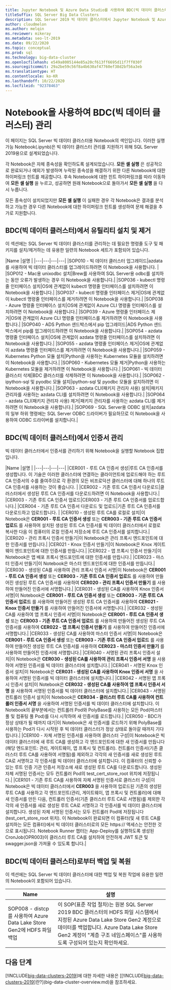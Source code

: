 ```yaml
---
title: Jupyter Notebook 및 Azure Data Studio를 사용하여 BDC(빅 데이터 클러스터) 관리
titleSuffix: SQL Server Big Data Clusters
description: SQL Server 2019 빅 데이터 클러스터에서 Jupyter Notebook 및 Azure Data Studio를 사용하여 BDC(빅 데이터 클러스터)를 관리합니다.
author: cloudmelon
ms.author: melqin
ms.reviewer: mikeray
ms.metadata: seo-lt-2019
ms.date: 09/22/2020
ms.topic: conceptual
ms.prod: sql
ms.technology: big-data-cluster
ms.openlocfilehash: e549a8005144e85a20cf613ff6695d11f7ff030f
ms.sourcegitcommit: 29a2be59c56f8a4b630af47760ef38d2bf56a3eb
ms.translationtype: HT
ms.contentlocale: ko-KR
ms.lasthandoff: 10/22/2020
ms.locfileid: "92378463"
---
```

# <a name="manage-big-data-clusters-bdc-the-cluster-with-notebooks"></a>Notebook을 사용하여 BDC(빅 데이터 클러스터) 관리

이 페이지는 SQL Server 빅 데이터 클러스터용 Notebook의 색인입니다. 이러한 실행 가능 Notebook(.ipynb)은 빅 데이터 클러스터 관리를 지원하기 위해 SQL Server 2019용으로 설계되었습니다.

각 Notebook은 자체 종속성을 확인하도록 설계되었습니다. **모든 셀 실행** 은 성공적으로 완료되거나 예외가 발생하며 누락된 종속성을 해결하기 위한 다른 Notebook에 대한 하이퍼링크 힌트를 제공합니다. 후속 Notebook에 대한 힌트 하이퍼링크를 따라 이동하여 **모든 셀 실행** 을 누르고, 성공하면 원래 Notebook으로 돌아가서 **모든 셀 실행** 을 다시 누릅니다.

모든 종속성이 설치되었지만 **모든 셀 실행** 이 실패한 경우 각 Notebook은 결과를 분석하고 가능한 경우 다른 Notebook에 대한 하이퍼링크 힌트를 생성하여 문제 해결을 추가로 지원합니다.


## <a name="installing-and-uninstalling-utilities-on-big-data-cluster-bdc"></a>BDC(빅 데이터 클러스터)에서 유틸리티 설치 및 제거

이 섹션에는 SQL Server 빅 데이터 클러스터를 관리하는 데 필요한 명령줄 도구 및 패키지를 설치/제거하는 데 유용한 일련의 Notebook 세트가 포함되어 있습니다.

|Name |설명 |
|---|---|---|---|
|SOP010 - 빅 데이터 클러스터 업그레이드|azdata를 사용하여 빅 데이터 클러스터를 업그레이드하려면 이 Notebook을 사용합니다. |
|SOP012 - Mac용 unixodbc 설치|Brew를 사용하여 SQL Server용 odbc를 설치하는 동안 오류가 발생하는 경우 이 Notebook을 사용합니다.|
|SOP036 - kubectl 명령줄 인터페이스 설치|OS에 관계없이 kubectl 명령줄 인터페이스를 설치하려면 이 Notebook을 사용합니다.|
|SOP037 - kubectl 명령줄 인터페이스 제거|OS에 관계없이 kubectl 명령줄 인터페이스를 제거하려면 이 Notebook을 사용합니다.|
|SOP038 - Azure 명령줄 인터페이스 설치|OS에 관계없이 Azure CLI 명령줄 인터페이스를 설치하려면 이 Notebook을 사용합니다.|
|SOP039 - Azure 명령줄 인터페이스 제거|OS에 관계없이 Azure CLI 명령줄 인터페이스를 제거하려면 이 Notebook을 사용합니다.|
|SOP040 - ADS Python 샌드박스에서 pip 업그레이드|ADS Python 샌드박스에서 pip를 업그레이드하려면 이 Notebook을 사용합니다.|
|SOP054 - azdata 명령줄 인터페이스 설치|OS에 관계없이 azdata 명령줄 인터페이스를 설치하려면 이 Notebook을 사용합니다.|
|SOP055 - azdata 명령줄 인터페이스 제거|OS에 관계없이 azdata 명령줄 인터페이스를 제거하려면 이 Notebook을 사용합니다.|
|SOP059 - Kubernetes Python 모듈 설치|Python을 사용하는 Kubernetes 모듈을 설치하려면 이 Notebook을 사용합니다.|
|SOP060 - Kubernetes 모듈 제거|Python을 사용하는 Kubernetes 모듈을 제거하려면 이 Notebook을 사용합니다.|
|SOP061 - 빅 데이터 클러스터 삭제|BDC 클러스터를 삭제하려면 이 Notebook을 사용합니다.|
|SOP062 - ipython-sql 및 pyodbc 모듈 설치|ipython-sql 및 pyodbc 모듈을 설치하려면 이 Notebook을 사용합니다.|
|SOP063 - azdata CLI(패키지 관리자 사용) 설치|패키지 관리자를 사용하는 azdata CLI를 설치하려면 이 Notebook을 사용합니다.|
|SOP064 - azdata CLI(패키지 관리자 사용) 제거|패키지 관리자를 사용하는 azdata CLI를 제거하려면 이 Notebook을 사용합니다.|
|SOP069 - SQL Server용 ODBC 설치|azdata의 일부 하위 명령에는 SQL Server ODBC 드라이버가 필요하므로 이 Notebook을 사용하여 ODBC 드라이버를 설치합니다.|


## <a name="managing-certificates-on-big-data-clusters-bdc"></a>BDC(빅 데이터 클러스터)에서 인증서 관리

빅 데이터 클러스터에서 인증서를 관리하기 위해 Notebook을 실행할 Notebook 집합입니다.

|Name |설명 |
|---|---|---|---|
|CER001 - 루트 CA 인증서 생성|루트 CA 인증서를 생성합니다. 이 기술은 이러한 클러스터에 연결하는 클라이언트에 업로드해야 하는 루트 CA 인증서의 수를 줄여주므로 각 환경의 모든 비프로덕션 클러스터에 대해 하나의 루트 CA 인증서를 사용하는 것이 좋습니다. |
|CER002 - 기존 루트 CA 인증서 다운로드|클러스터에서 생성된 루트 CA 인증서를 다운로드하려면 이 Notebook을 사용합니다.|
|CER003 - 기존 루트 CA 인증서 업로드|CER003 - 기존 루트 CA 인증서를 업로드합니다.|
|CER004 - 기존 루트 CA 인증서 다운로드 및 업로드|기존 루트 CA 인증서를 다운로드하고 업로드합니다. |
|CER010 - 생성된 루트 CA를 로컬로 설치|이 Notebook은 **CER001 - 루트 CA 인증서 생성** 또는 **CER003 - 기존 루트 CA 인증서 업로드** 를 사용하여 설치된 생성된 루트 CA 인증서를 빅 데이터 클러스터에서 로컬로 복사한 다음 이 컴퓨터의 로컬 인증서 저장소에 루트 CA 인증서를 설치합니다.|
|CER020 - 관리 프록시 인증서 만들기|이 Notebook은 관리 프록시 엔드포인트에 대한 인증서를 만듭니다.|
|CER021 - Knox 인증서 만들기|이 Notebook은 Knox 게이트웨이 엔드포인트에 대한 인증서를 만듭니다.|
|CER022 - 앱 프록시 인증서 만들기|이 Notebook은 앱 배포 프록시 엔드포인트에 대한 인증서를 만듭니다.|
|CER023 - 마스터 인증서 만들기|이 Notebook은 마스터 엔드포인트에 대한 인증서를 만듭니다.|
|CER030 - 생성된 CA를 사용하여 관리 프록시 인증서 서명|이 Notebook은 **CER001 - 루트 CA 인증서 생성** 또는 **CER003 - 기존 루트 CA 인증서 업로드** 를 사용하여 만들어진 생성된 루트 CA 인증서를 사용하여 **CER020 - 관리 프록시 인증서 만들기** 를 사용하여 만들어진 인증서에 서명합니다.|
|CER031 - 생성된 CA를 사용하여 Knox 인증서 서명|이 Notebook은 **CER001 - 루트 CA 인증서 생성** 또는 **CER003 - 기존 루트 CA 인증서 업로드** 를 사용하여 만들어진 생성된 루트 CA 인증서를 사용하여 **CER021 - Knox 인증서 만들기** 를 사용하여 만들어진 인증서에 서명합니다.|
|CER032 - 생성된 CA를 사용하여 앱 프록시 인증서 서명|이 Notebook은 **CER001 - 루트 CA 인증서 생성** 또는 **CER003 - 기존 루트 CA 인증서 업로드** 를 사용하여 만들어진 생성된 루트 CA 인증서를 사용하여 **CER022 - 앱 프록시 인증서 만들기** 를 사용하여 만들어진 인증서에 서명합니다.|
|CER033 - 생성된 CA를 사용하여 마스터 인증서 서명|이 Notebook은 **CER001 - 루트 CA 인증서 생성** 또는 **CER003 - 기존 루트 CA 인증서 업로드** 를 사용하여 만들어진 생성된 루트 CA 인증서를 사용하여 **CER023 - 마스터 인증서 만들기** 를 사용하여 만들어진 인증서에 서명합니다.|
|CER040 - 서명된 관리 프록시 인증서 설치|이 Notebook은 **CER030 - 생성된 CA를 사용하여 관리 프록시 인증서 서명** 을 사용하여 서명된 인증서를 빅 데이터 클러스터에 설치합니다.|
|CER041 - 서명된 Knox 인증서 설치|이 Notebook은 **CER031 - 생성된 CA를 사용하여 Knox 인증서 서명** 을 사용하여 서명된 인증서를 빅 데이터 클러스터에 설치합니다.|
|CER042 - 서명된 앱 프록시 인증서 설치|이 Notebook은 **CER032 - 생성된 CA를 사용하여 앱 프록시 인증서 서명** 을 사용하여 서명된 인증서를 빅 데이터 클러스터에 설치합니다.|
|CER043 - 서명된 컨트롤러 인증서 설치|이 Notebook은 **CER034 - 클러스터 루트 CA를 사용하여 컨트롤러 인증서 서명** 을 사용하여 서명된 인증서를 빅 데이터 클러스터에 설치합니다. 이 Notebook의 끝부분에서는 컨트롤러 Pod와 PolyBase를 사용하는 모든 Pod(마스터 풀 및 컴퓨팅 풀 Pod)를 다시 시작하여 새 인증서를 로드합니다.|
|CER050 - BDC가 정상 상태가 될 때까지 대기|이 Notebook은 새 인증서를 로드하기 위해 PolyBase를 사용하는 Pod가 다시 시작된 후 빅 데이터 클러스터가 정상 상태로 돌아갈 때까지 기다립니다.|
|CER100 - 자체 서명된 인증서를 사용하여 클러스터 구성|이 Notebook은 빅 데이터 클러스터에 새 루트 CA를 생성하고 각 엔드포인트에 대한 새 인증서를 만듭니다(해당 엔드포인트: 관리, 게이트웨이, 앱 프록시 및 컨트롤러). 컨트롤러 인증서(기존 클러스터 루트 CA를 사용하여 서명됨)를 제외하고 각각의 새 인증서를 새로 생성된 루트 CA로 서명하고 각 인증서를 빅 데이터 클러스터에 설치합니다. 이 컴퓨터의 신뢰할 수 있는 루트 인증 기관 인증서 저장소에 새로 생성된 루트 CA를 다운로드합니다. 생성된 자체 서명된 인증서는 모두 컨트롤러 Pod의 test_cert_store_root 위치에 저장됩니다.|
|CER101 - 기존 루트 CA를 사용하여 자체 서명된 인증서로 클러스터 구성|이 Notebook은 빅 데이터 클러스터에서 **CER003** 을 사용하여 업로드된 기존의 생성된 루트 CA를 사용하고 각 엔드포인트(관리, 게이트웨이, 앱 프록시 및 컨트롤러)에 대해 새 인증서를 만든 다음, 컨트롤러 인증서(기존 클러스터 루트 CA로 서명됨)를 제외한 각각의 새 인증서를 새로 생성된 루트 CA로 서명하고 각 인증서를 빅 데이터 클러스터에 설치합니다. 생성된 자체 서명된 인증서는 모두 컨트롤러 Pod에 저장됩니다(test_cert_store_root 위치). 이 Notebook이 완료되면 이 컴퓨터(및 새 루트 CA를 설치하는 모든 컴퓨터)에서 빅 데이터 클러스터로의 모든 https:// 액세스는 안전한 것으로 표시됩니다. Notebook Runner 챕터는 App-Deploy를 실행하도록 생성된 CronJob(OPR003)이 클러스터 루트 CA를 설치하여 안전하게 JWT 토큰 및 swagger.json을 가져올 수 있도록 합니다.|

## <a name="backup-and-restore-from-big-data-cluster-bdc"></a>BDC(빅 데이터 클러스터)로부터 백업 및 복원

이 섹션에는 SQL Server 빅 데이터 클러스터에 대한 백업 및 복원 작업에 유용한 일련의 Notebook이 포함되어 있습니다.

| Name | 설명 |
|--|--|
| SOP008 - distcp를 사용하여 Azure Data Lake Store Gen2에 HDFS 파일 백업 | 이 SOP(표준 작업 절차)는 원본 SQL Server 2019 BDC 클러스터의 HDFS 파일 시스템에서 지정된 Azure Data Lake Store Gen2 계정으로 데이터를 백업합니다. Azure Data Lake Store Gen2 계정이 "계층 구조 네임스페이스"를 사용하도록 구성되어 있는지 확인하세요. |

## <a name="next-steps"></a>다음 단계

[!INCLUDE[big-data-clusters-2019](../includes/ssbigdataclusters-ss-nover.md)]에 대한 자세한 내용은 [[!INCLUDE[big-data-clusters-2019](../includes/ssbigdataclusters-ver15.md)]란?](big-data-cluster-overview.md)을 참조하세요.
